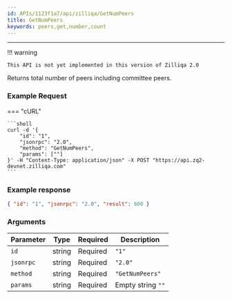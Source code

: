 ```yaml
---
id: APIs/1123f1a7/api/zilliqa/GetNumPeers
title: GetNumPeers
keywords: peers,get,number,count
---
```

---


!!! warning

    This API is not yet implemented in this version of Zilliqa 2.0

Returns total number of peers including committee peers.
### Example Request


=== "cURL"

    ```shell
    curl -d '{
        "id": "1",
        "jsonrpc": "2.0",
        "method": "GetNumPeers",
        "params": [""]
    }' -H "Content-Type: application/json" -X POST "https://api.zq2-devnet.zilliqa.com"
    ```












### Example response


```json
{ "id": "1", "jsonrpc": "2.0", "result": 600 }
```


### Arguments


| Parameter | Type   | Required | Description       |
| --------- | ------ | -------- | ----------------- |
| `id`      | string | Required | `"1"`             |
| `jsonrpc` | string | Required | `"2.0"`           |
| `method`  | string | Required | `"GetNumPeers"`   |
| `params`  | string | Required | Empty string `""` |

